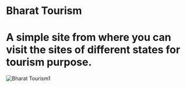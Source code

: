 # Bharat Tourism
# A simple site from where you can visit the sites of different states for tourism purpose.
![Bharat Tourism1](https://github.com/manasvinayak/Bharat-Tourism-Website/assets/139427223/53cea263-ff1a-48bc-b718-a42b31c2ace0)
